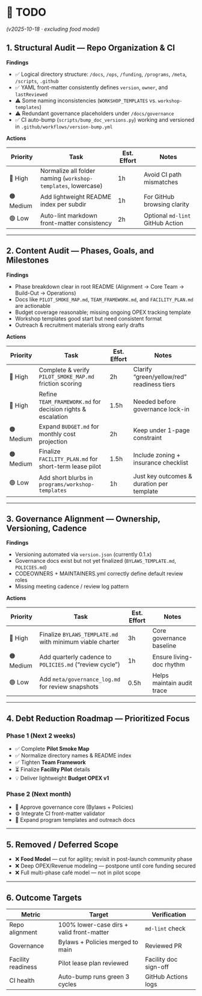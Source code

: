 # 🧭 TODO

*(v2025-10-18 · excluding food model)*

## 1. Structural Audit — Repo Organization & CI

**Findings**

* ✅ Logical directory structure: `/docs`, `/ops`, `/funding`, `/programs`, `/meta`, `/scripts`, `.github`
* ✅ YAML front-matter consistently defines `version`, `owner`, and `lastReviewed`
* ⚠️ Some naming inconsistencies (`WORKSHOP_TEMPLATES` vs. `workshop-templates`)
* ⚠️ Redundant governance placeholders under `/docs/governance`
* ✅ CI auto-bump (`scripts/bump_doc_versions.py`) working and versioned in `.github/workflows/version-bump.yml`

**Actions**

| Priority  | Task                                                          | Est. Effort | Notes                            |
| --------- | ------------------------------------------------------------- | ----------- | -------------------------------- |
| 🔴 High   | Normalize all folder naming (`workshop-templates`, lowercase) | 1h          | Avoid CI path mismatches         |
| 🟠 Medium | Add lightweight README index per subdir                       | 1h          | For GitHub browsing clarity      |
| 🟢 Low    | Auto-lint markdown front-matter consistency                   | 2h          | Optional `md-lint` GitHub Action |

---

## 2. Content Audit — Phases, Goals, and Milestones

**Findings**

* Phase breakdown clear in root README (Alignment → Core Team → Build-Out → Operations)
* Docs like `PILOT_SMOKE_MAP.md`, `TEAM_FRAMEWORK.md`, and `FACILITY_PLAN.md` are actionable
* Budget coverage reasonable; missing ongoing OPEX tracking template
* Workshop templates good start but need consistent format
* Outreach & recruitment materials strong early drafts

**Actions**

| Priority  | Task                                                        | Est. Effort | Notes                                      |
| --------- | ----------------------------------------------------------- | ----------- | ------------------------------------------ |
| 🔴 High   | Complete & verify `PILOT_SMOKE_MAP.md` friction scoring     | 2h          | Clarify “green/yellow/red” readiness tiers |
| 🔴 High   | Refine `TEAM_FRAMEWORK.md` for decision rights & escalation | 1.5h        | Needed before governance lock-in           |
| 🟠 Medium | Expand `BUDGET.md` for monthly cost projection              | 2h          | Keep under 1-page constraint               |
| 🟠 Medium | Finalize `FACILITY_PLAN.md` for short-term lease pilot      | 1.5h        | Include zoning + insurance checklist       |
| 🟢 Low    | Add short blurbs in `programs/workshop-templates`           | 1h          | Just key outcomes & duration per template  |

---

## 3. Governance Alignment — Ownership, Versioning, Cadence

**Findings**

* Versioning automated via `version.json` (currently 0.1.x)
* Governance docs exist but not yet finalized (`BYLAWS_TEMPLATE.md`, `POLICIES.md`)
* CODEOWNERS + MAINTAINERS.yml correctly define default review roles
* Missing meeting cadence / review log pattern

**Actions**

| Priority  | Task                                                      | Est. Effort | Notes                      |
| --------- | --------------------------------------------------------- | ----------- | -------------------------- |
| 🔴 High   | Finalize `BYLAWS_TEMPLATE.md` with minimum viable charter | 3h          | Core governance baseline   |
| 🟠 Medium | Add quarterly cadence to `POLICIES.md` (“review cycle”)   | 1h          | Ensure living-doc rhythm   |
| 🟢 Low    | Add `meta/governance_log.md` for review snapshots         | 0.5h        | Helps maintain audit trace |

---

## 4. Debt Reduction Roadmap — Prioritized Focus

### Phase 1 (Next 2 weeks)

* ✅ Complete **Pilot Smoke Map**
* ✅ Normalize directory names & README index
* ✅ Tighten **Team Framework**
* ⏳ Finalize **Facility Pilot** details
* 💡 Deliver lightweight **Budget OPEX v1**

### Phase 2 (Next month)

* 🚀 Approve governance core (Bylaws + Policies)
* ⚙️ Integrate CI front-matter validator
* 📘 Expand program templates and outreach docs

---

## 5. Removed / Deferred Scope

* ❌ **Food Model** — cut for agility; revisit in post-launch community phase
* ❌ Deep OPEX/Revenue modeling — postpone until core funding secured
* ❌ Full multi-phase café model — not in pilot scope

---

## 6. Outcome Targets

| Metric             | Target                                    | Verification          |
| ------------------ | ----------------------------------------- | --------------------- |
| Repo alignment     | 100% lower-case dirs + valid front-matter | `md-lint` check       |
| Governance         | Bylaws + Policies merged to main          | Reviewed PR           |
| Facility readiness | Pilot lease plan reviewed                 | Facility doc sign-off |
| CI health          | Auto-bump runs green 3 cycles             | GitHub Actions logs   |
